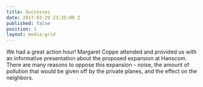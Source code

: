 ```yaml
---
title: Successes
date: 2017-03-29 23:35:00 Z
published: false
position: 1
layout: media-grid
---
```


We had a great action hour! Margaret Coppe attended and provided us with an informative presentation about the proposed expansion at Hanscom. There are many reasons to oppose this expansion - noise, the amount of pollution that would be given off by the private planes, and the effect on the neighbors.